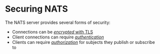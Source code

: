 # Securing NATS

The NATS server provides several forms of security:

* Connections can be [_encrypted_ with TLS](/running-a-nats-service/configurationnfiguration/securing_nats/tls.md)
* Client connections can require [_authentication_](/running-a-nats-service/configurationnfiguration/securing_nats/auth_intro)
* Clients can require [_authorization_](authorization.md) for subjects they publish or subscribe to
